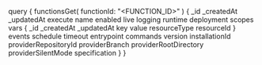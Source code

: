 query {
    functionsGet(
        functionId: "<FUNCTION_ID>"
    ) {
        _id
        _createdAt
        _updatedAt
        execute
        name
        enabled
        live
        logging
        runtime
        deployment
        scopes
        vars {
            _id
            _createdAt
            _updatedAt
            key
            value
            resourceType
            resourceId
        }
        events
        schedule
        timeout
        entrypoint
        commands
        version
        installationId
        providerRepositoryId
        providerBranch
        providerRootDirectory
        providerSilentMode
        specification
    }
}
